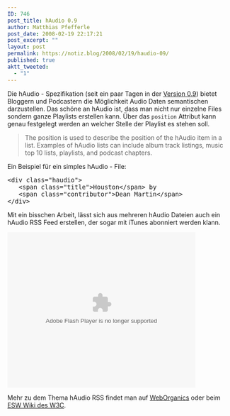 ```yaml
---
ID: 746
post_title: hAudio 0.9
author: Matthias Pfefferle
post_date: 2008-02-19 22:17:21
post_excerpt: ""
layout: post
permalink: https://notiz.blog/2008/02/19/haudio-09/
published: true
aktt_tweeted:
  - "1"
---
```

Die hAudio - Spezifikation (seit ein paar Tagen in der <a href="http://weborganics.co.uk/articles/show/haudio-0-9">Version 0.9</a>) bietet Bloggern und Podcastern die Möglichkeit Audio Daten semantischen darzustellen. Das schöne an hAudio ist, dass man nicht nur einzelne Files sondern ganze Playlists erstellen kann. Über das <code>position</code> Attribut kann genau festgelegt werden an welcher Stelle der Playlist es stehen soll.

<blockquote cite="http://microformats.org/wiki/haudio">The position is used to describe the position of the hAudio item in a list. Examples of hAudio lists can include album track listings, music top 10 lists, playlists, and podcast chapters.</blockquote>

Ein Beispiel für ein simples hAudio - File:

<pre class="code">&lt;div class="haudio"&gt;
   &lt;span class="title"&gt;Houston&lt;/span&gt; by 
   &lt;span class="contributor"&gt;Dean Martin&lt;/span&gt;
&lt;/div&gt;</pre>

Mit ein bisschen Arbeit, lässt sich aus mehreren hAudio Dateien auch ein hAudio RSS Feed erstellen, der sogar mit iTunes abonniert werden klann.

<object type="application/x-shockwave-flash" style="width:425px; height:350px" data="http://www.viddler.com/player/165ed2d9/"><param name="movie" value="http://www.viddler.com/player/165ed2d9/"></param></object>

Mehr zu dem Thema hAudio RSS findet man auf <a href="http://weborganics.co.uk/articles/show/haudio-rss">WebOrganics</a> oder beim <a href="http://esw.w3.org/topic/hAudioRSS">ESW Wiki des W3C</a>.